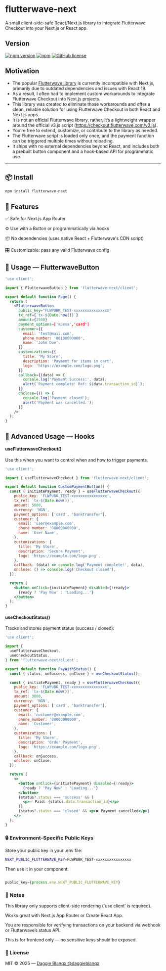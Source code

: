 # flutterwave-next

A small client-side-safe React/Next.js library to integrate Flutterwave Checkout into your Next.js or React app.

## Version

[![npm version](https://badge.fury.io/js/flutterwave-next.svg)](https://badge.fury.io/js/flutterwave-next)
[![npm](https://img.shields.io/npm/dt/flutterwave-next.svg)](https://www.npmjs.com/package/flutterwave-next)
[![GitHub license](https://img.shields.io/github/license/oluwaseunolufemi/flutterwave-next.svg)](https://img.shields.io/github/license/oluwaseunolufemi/flutterwave-next.svg)

## Motivation

- The popular [Flutterwave library](https://github.com/Flutterwave/React-v3/issues/60) is currently incompatible with Next.js, primarily due to outdated dependencies and issues with React 19.
- As a result, I often had to implement custom workarounds to integrate Flutterwave Checkout into Next.js projects.
- This library was created to eliminate those workarounds and offer a clean, reliable solution for using Flutterwave Checkout in both React and Next.js apps.
- It is not an official Flutterwave library, rather, it’s a lightweight wrapper around the official v3.js script (https://checkout.flutterwave.com/v3.js).
- You’re free to extend, customize, or contribute to the library as needed.
- The Flutterwave script is loaded only once, and the payment function can be triggered multiple times without reloading.
- It ships with no external dependencies beyond React, and includes both a prebuilt button component and a hook-based API for programmatic use.

---

## 📦 Install

```bash
npm install flutterwave-next
```

## 🚀 Features

✅ Safe for Next.js App Router

⚙️ Use with a Button or programmatically via hooks

📦 No dependencies (uses native React + Flutterwave's CDN script)

🎛 Customizable: pass any valid Flutterwave config

## 🧩 Usage — FlutterwaveButton

```jsx
'use client';

import { FlutterwaveButton } from 'flutterwave-next/client';

export default function Page() {
  return (
    <FlutterwaveButton
      public_key="FLWPUBK_TEST-xxxxxxxxxxxxxxxx"
      tx_ref={`tx-${Date.now()}`}
      amount={2500}
      payment_options=['mpesa','card']
      customer={{
        email: 'test@mail.com',
        phone_number: '08100000000',
        name: 'John Doe',
      }}
      customizations={{
        title: 'My Store',
        description: 'Payment for items in cart',
        logo: 'https://example.com/logo.png',
      }}
      callback={(data) => {
        console.log('Payment Success:', data);
        alert(`Payment complete! Ref: ${data.transaction_id}`);
      }}
      onclose={() => {
        console.log('Payment closed');
        alert('Payment was cancelled.');
      }}
    />
  );
}
```

## 🎣 Advanced Usage — Hooks

#### useFlutterwaveCheckout()

Use this when you want to control when and how to trigger payments.

```jsx
'use client';

import { useFlutterwaveCheckout } from 'flutterwave-next/client';

export default function CustomPaymentButton() {
  const { initiatePayment, ready } = useFlutterwaveCheckout({
    public_key: 'FLWPUBK_TEST-xxxxxxxxxxxxxxxx',
    tx_ref: `tx-${Date.now()}`,
    amount: 5000,
    currency: 'NGN',
    payment_options: ['card', 'banktransfer'],
    customer: {
      email: 'user@example.com',
      phone_number: '08000000000',
      name: 'User Name',
    },
    customizations: {
      title: 'My Store',
      description: 'Secure Payment',
      logo: 'https://example.com/logo.png',
    },
    callback: (data) => console.log('Payment complete!', data),
    onclose: () => console.log('Checkout closed'),
  });

  return (
    <button onClick={initiatePayment} disabled={!ready}>
      {ready ? 'Pay Now' : 'Loading...'}
    </button>
  );
}
```

#### useCheckoutStatus()

Tracks and stores payment status (success / closed):

```jsx
'use client';

import {
  useFlutterwaveCheckout,
  useCheckoutStatus,
} from 'flutterwave-next/client';

export default function PayWithStatus() {
  const { status, onSuccess, onClose } = useCheckoutStatus();

  const { initiatePayment, ready } = useFlutterwaveCheckout({
    public_key: 'FLWPUBK_TEST-xxxxxxxxxxxxxxxx',
    tx_ref: `tx-${Date.now()}`,
    amount: 3000,
    currency: 'NGN',
    payment_options: ['card', 'banktransfer'],
    customer: {
      email: 'customer@example.com',
      phone_number: '08000000000',
      name: 'Customer',
    },
    customizations: {
      title: 'My Store',
      description: 'Order Payment',
      logo: 'https://example.com/logo.png',
    },
    callback: onSuccess,
    onclose: onClose,
  });

  return (
    <>
      <button onClick={initiatePayment} disabled={!ready}>
        {ready ? 'Pay Now' : 'Loading...'}
      </button>
      {status?.status === 'success' && (
        <p>✅ Paid: {status.data.transaction_id}</p>
      )}
      {status?.status === 'closed' && <p>❌ Payment cancelled</p>}
    </>
  );
}
```

### 🔒 Environment-Specific Public Keys

Store your public key in your .env file:

```bash
NEXT_PUBLIC_FLUTTERWAVE_KEY=FLWPUBK_TEST-xxxxxxxxxxxxxxxx
```

Then use it in your component:

```js

public_key={process.env.NEXT_PUBLIC_FLUTTERWAVE_KEY}
```

### 🧠 Notes

This library only supports client-side rendering ('use client' is required).

Works great with Next.js App Router or Create React App.

You are responsible for verifying transactions on your backend via webhook or Flutterwave’s status API.

This is for frontend only — no sensitive keys should be exposed.

### 📄 License

MIT © 2025 — [Daggie Blanqx @daggieblanqx](https://github.com/daggieblanqx)
